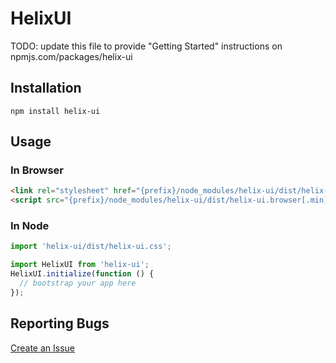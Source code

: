 # HelixUI
TODO: update this file to provide "Getting Started" instructions on npmjs.com/packages/helix-ui

## Installation

```
npm install helix-ui
```

## Usage

### In Browser
```html
<link rel="stylesheet" href="{prefix}/node_modules/helix-ui/dist/helix-ui[.min].css" />
<script src="{prefix}/node_modules/helix-ui/dist/helix-ui.browser[.min].js"></script>
```

### In Node
```javascript
import 'helix-ui/dist/helix-ui.css';

import HelixUI from 'helix-ui';
HelixUI.initialize(function () {
  // bootstrap your app here
});
```

## Reporting Bugs

[Create an Issue](https://github.com/rackerlabs/helix-ui/issues/new?template=bug-report.md&labels=Bug:+Unconfirmed)
